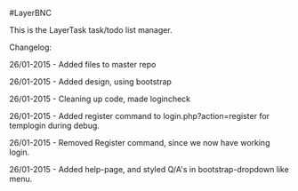 #LayerBNC

This is the LayerTask task/todo list manager.



Changelog:

26/01-2015 - Added files to master repo

26/01-2015 - Added design, using bootstrap

26/01-2015 - Cleaning up code, made logincheck

26/01-2015 - Added register command to login.php?action=register for templogin during debug.

26/01-2015 - Removed Register command, since we now have working login.

26/01-2015 - Added help-page, and styled Q/A's in bootstrap-dropdown like menu.